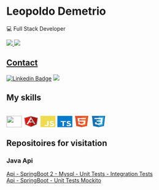 

# Leopoldo Demetrio
💻 Full Stack Developer
<div >
  <a href="https://github.com/leo-demetrio">
  <img height="180em" src="https://github-readme-stats.vercel.app/api?username=leo-demetrio&show_icons=true&theme=dark&include_all_commits=true&count_private=true"/>
  <img height="180em" src="https://github-readme-stats.vercel.app/api/top-langs/?username=leo-demetrio&layout=compact&langs_count=7&theme=dark"/>
</div>
  
## Contact
  
[![Linkedin Badge](https://img.shields.io/badge/LinkedIn-0077B5?style=for-the-badge&logo=linkedin&logoColor=white)](https://www.linkedin.com/in/leopoldo-dev/)
<a href = "mailto:leocdemetrio@gmail.com"><img src="https://img.shields.io/badge/Gmail-D14836?style=for-the-badge&logo=gmail&logoColor=white" target="_blank"></a>

## My skills
  <div style="display: inline_block"><br>
    <img align="center" height="30" width="40" src="https://cdn.jsdelivr.net/gh/devicons/devicon/icons/java/java-original-wordmark.svg">
    <img align="center" height="30" width="40" src="https://raw.githubusercontent.com/devicons/devicon/master/icons/angularjs/angularjs-original.svg">
    <img align="center" height="30" width="40" src="https://raw.githubusercontent.com/devicons/devicon/master/icons/javascript/javascript-plain.svg">
    <img align="center" height="30" width="40" src="https://raw.githubusercontent.com/devicons/devicon/master/icons/typescript/typescript-plain.svg">
    <img align="center" height="30" width="40" src="https://raw.githubusercontent.com/devicons/devicon/master/icons/html5/html5-original.svg">
    <img align="center" height="30" width="40" src="https://raw.githubusercontent.com/devicons/devicon/master/icons/css3/css3-original.svg">
 <div>
   
 ## Repositoires for visitation
   ### Java Api <br>
   <a href="https://github.com/leo-demetrio/api-springboot-mysql">Api - SpringBoot 2 - Mysql - Unit Tests - Integration Tests </a><br>
   <a href="https://github.com/leo-demetrio/api-springboot-mockito">Api - SpringBoot - Unit Tests Mockito </a>

<!-- <img src="https://cdn.jsdelivr.net/gh/devicons/devicon/icons/react/react-original.svg" height="35" width="49" /></img>
<img src="https://cdn.jsdelivr.net/gh/devicons/devicon/icons/java/java-original-wordmark.svg" height="40" width="49">
<img src="https://cdn.jsdelivr.net/gh/devicons/devicon/icons/javascript/javascript-original.svg" height="40" width="49"></img>
<img src="https://cdn.jsdelivr.net/gh/devicons/devicon/icons/angularjs/angularjs-original.svg" height="35" width="49"/>
 

<img src="https://raw.githubusercontent.com/devicons/devicon/master/icons/nodejs/nodejs-original-wordmark.svg" height="50" width="49"></img>
<img src="https://raw.githubusercontent.com/devicons/devicon/master/icons/nodejs/nodejs-plain.svg" height="29" width="49" style="max-width:100%;"></img>
<img src="https://cdn.jsdelivr.net/gh/devicons/devicon/icons/vuejs/vuejs-original-wordmark.svg" height="32" width="49"></img>
<img src="https://cdn.jsdelivr.net/gh/devicons/devicon/icons/phpstorm/phpstorm-original.svg" height="45" width="49"></img>
<img src="https://cdn.jsdelivr.net/gh/devicons/devicon/icons/vuejs/vuejs-original-wordmark.svg" height="32" width="49"></img>
<img src="https://raw.githubusercontent.com/devicons/devicon/master/icons/laravel/laravel-plain.svg" height="35" width="49"></img>
<img src="https://raw.githubusercontent.com/devicons/devicon/master/icons/angularjs/angularjs-original.svg" height="29" width="49"></img>
<link rel="stylesheet" href="https://cdn.jsdelivr.net/gh/devicons/devicon@v2.12.0/devicon.min.css">  -->

<!--
### Hi there 👋
**leo-demetrio/leo-demetrio** is a ✨ _special_ ✨ repository because its `README.md` (this file) appears on your GitHub profile.

Here are some ideas to get you started:

- 🔭 I’m currently working on ...
- 🌱 I’m currently learning ...
- 👯 I’m looking to collaborate on ...
- 🤔 I’m looking for help with ...
- 💬 Ask me about ...
- 📫 How to reach me: ...
- 😄 Pronouns: ...
- ⚡ Fun fact: ...
-->
